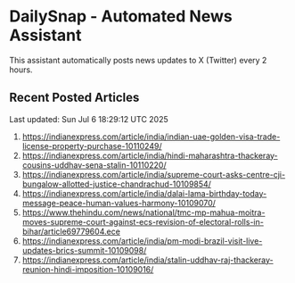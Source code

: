 # DailySnap - Automated News Assistant

This assistant automatically posts news updates to X (Twitter) every 2 hours.

## Recent Posted Articles

Last updated: Sun Jul  6 18:29:12 UTC 2025

1. https://indianexpress.com/article/india/indian-uae-golden-visa-trade-license-property-purchase-10110249/
2. https://indianexpress.com/article/india/hindi-maharashtra-thackeray-cousins-uddhav-sena-stalin-10110220/
3. https://indianexpress.com/article/india/supreme-court-asks-centre-cji-bungalow-allotted-justice-chandrachud-10109854/
4. https://indianexpress.com/article/india/dalai-lama-birthday-today-message-peace-human-values-harmony-10109070/
5. https://www.thehindu.com/news/national/tmc-mp-mahua-moitra-moves-supreme-court-against-ecs-revision-of-electoral-rolls-in-bihar/article69779604.ece
6. https://indianexpress.com/article/india/pm-modi-brazil-visit-live-updates-brics-summit-10109098/
7. https://indianexpress.com/article/india/stalin-uddhav-raj-thackeray-reunion-hindi-imposition-10109016/
